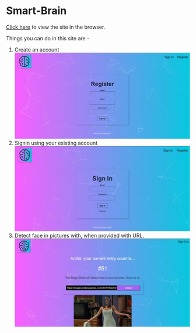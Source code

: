 # Smart-Brain

[Click here](https://nobrains-29.github.io/Smart-Brain/) to view the site in the browser.

Things you can do in this site are -
1. Create an account ![Register](https://github.com/nobrains-29/Smart-Brain/blob/master/Images/Register.jpg?raw=true)
2. Signin using your existing account ![Signin](https://github.com/nobrains-29/Smart-Brain/blob/master/Images/Signin.jpg?raw=true)
3. Detect face in pictures with, when provided with URL. ![Face-Detection](https://github.com/nobrains-29/Smart-Brain/blob/master/Images/Face-Detection.jpg?raw=true)
